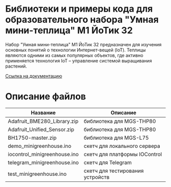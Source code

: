 # Библиотеки и примеры кода для образовательного набора "Умная мини-теплица" М1 ЙоТик 32

Набор "Умная мини-теплица" М1 ЙоТик 32 предназначен для изучения основных понятий о технологии Интернет-вещей (IoT). Теплицы являются одними из самых популярных объектов, где активно применяется технология IoT – управление системой выращивания растений.

[Ссылка на документацию](https://books.mgbot.ru/doc/minigreen.zip)

# Описание файлов

| Название    | Описание |
| ----------- | -----------|
| Adafruit_BME280_Library.zip      | библиотека для MGS-THP80 |
| Adafruit_Unified_Sensor.zip     | библиотека для MGS-THP80 |
| BH1750-master.zip    | библиотека для MGS-L75 |
| demo_minigreenhouse.ino  | скетч для локального сервера|
| iocontrol_minigreenhouse.ino  | скетч для платформы IOControl|
| telegram_minigreenhouse.ino   | скетч для Telegram|
| test_minigreenhouse.ino   | скетч для тестирования устройств|
